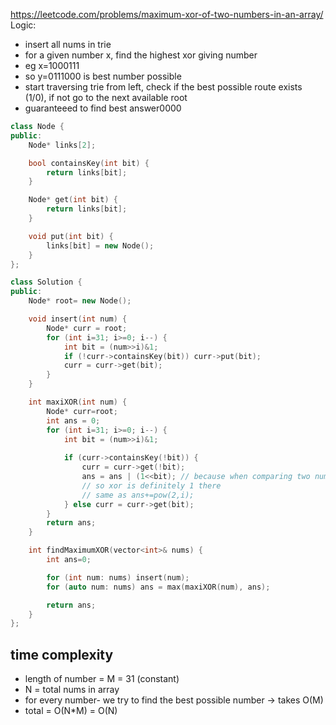 https://leetcode.com/problems/maximum-xor-of-two-numbers-in-an-array/
Logic:
- insert all nums in trie
- for a given number x, find the highest xor giving number
- eg x=1000111
- so y=0111000 is best number possible
- start traversing trie from left, check if the best possible route exists (1/0), if not go to the next available root
- guaranteeed to find best answer0000
```cpp
class Node {
public:
    Node* links[2];

    bool containsKey(int bit) {
        return links[bit];
    }

    Node* get(int bit) {
        return links[bit];
    }

    void put(int bit) {
        links[bit] = new Node();
    }
};

class Solution {
public:
    Node* root= new Node();

    void insert(int num) {
        Node* curr = root;
        for (int i=31; i>=0; i--) {
            int bit = (num>>i)&1;
            if (!curr->containsKey(bit)) curr->put(bit);
            curr = curr->get(bit);
        }
    }

    int maxiXOR(int num) {
        Node* curr=root;
        int ans = 0;
        for (int i=31; i>=0; i--) {
            int bit = (num>>i)&1;
            
            if (curr->containsKey(!bit)) {
                curr = curr->get(!bit);
                ans = ans | (1<<bit); // because when comparing two number one has bit other !bit
                // so xor is definitely 1 there
                // same as ans+=pow(2,i);
            } else curr = curr->get(bit);
        }
        return ans;
    }

    int findMaximumXOR(vector<int>& nums) {
        int ans=0;

        for (int num: nums) insert(num);
        for (auto num: nums) ans = max(maxiXOR(num), ans);

        return ans;
    }
};
```
## time complexity
- length of number = M = 31 (constant)
- N = total nums in array
- for every number-  we try to find the best possible number -> takes O(M)
- total  = O(N*M) = O(N)
